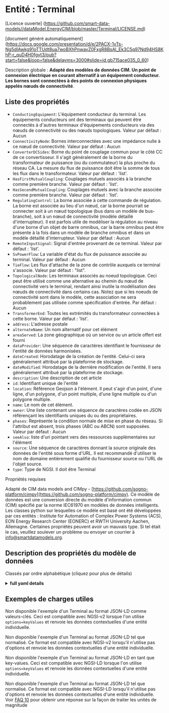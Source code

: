 Entité : Terminal  
=================  
[Licence ouverte] (https://github.com/smart-data-models//dataModel.EnergyCIM/blob/master/Terminal/LICENSE.md)  
[document généré automatiquement] (https://docs.google.com/presentation/d/e/2PACX-1vTs-Ng5dIAwkg91oTTUdt8ua7woBXhPnwavZ0FxgR8BsAI_Ek3C5q97Nd94HS8KhP-r_quD4H0fgyt3/pub?start=false&loop=false&delayms=3000#slide=id.gb715ace035_0_60)  
Description globale : **Adapté des modèles de données CIM. Un point de connexion électrique en courant alternatif à un équipement conducteur. Les bornes sont connectées à des points de connexion physiques appelés nœuds de connectivité**.  

## Liste des propriétés  

- `ConductingEquipment`: L'équipement conducteur du terminal.  Les équipements conducteurs ont des terminaux qui peuvent être connectés à d'autres terminaux d'équipements conducteurs via des nœuds de connectivité ou des nœuds topologiques. Valeur par défaut : Aucun  - `ConnectivityNode`: Bornes interconnectées avec une impédance nulle à ce nœud de connectivité. Valeur par défaut : Aucun  - `ConverterDCSides`: Borne du point de couplage commun pour le côté CC de ce convertisseur. Il s'agit généralement de la borne du transformateur de puissance (ou du commutateur) la plus proche du réseau CA. La mesure du flux de puissance doit être la somme de tous les flux dans le transformateur. Valeur par défaut : 'list'.  - `HasFirstMutualCoupling`: Couplages mutuels associés à la branche comme première branche. Valeur par défaut : 'list'.  - `HasSecondMutualCoupling`: Couplages mutuels avec la branche associée comme première branche. Valeur par défaut : 'list'.  - `RegulatingControl`: La borne associée à cette commande de régulation.  La borne est associée au lieu d'un nœud, car la borne pourrait se connecter soit à un nœud topologique (bus dans un modèle de bus-branche), soit à un nœud de connectivité (modèle détaillé d'interrupteur).  Il est parfois utile de modéliser la régulation au niveau d'une borne d'un objet de barre omnibus, car la barre omnibus peut être présente à la fois dans un modèle de branche omnibus et dans un modèle détaillé d'interrupteur. Valeur par défaut : Aucun  - `RemoteInputSignal`: Signal d'entrée provenant de ce terminal. Valeur par défaut : 'list'.  - `SvPowerFlow`: La variable d'état du flux de puissance associée au terminal. Valeur par défaut : Aucun  - `TieFlow`: Les flux d'attache de la zone de contrôle auxquels ce terminal s'associe. Valeur par défaut : "list".  - `TopologicalNode`: Les terminaux associés au noeud topologique.   Ceci peut être utilisé comme une alternative au chemin du nœud de connectivité vers le terminal, rendant ainsi inutile la modélisation des nœuds de connectivité dans certains cas.   Notez que si les noeuds de connectivité sont dans le modèle, cette association ne sera probablement pas utilisée comme spécification d'entrée. Par défaut : Aucun  - `TransformerEnd`: Toutes les extrémités du transformateur connectées à cette borne. Valeur par défaut : 'list'.  - `address`: L'adresse postale  - `alternateName`: Un nom alternatif pour cet élément  - `areaServed`: La zone géographique où un service ou un article offert est fourni  - `dataProvider`: Une séquence de caractères identifiant le fournisseur de l'entité de données harmonisées.  - `dateCreated`: Horodatage de la création de l'entité. Celui-ci sera généralement attribué par la plateforme de stockage.  - `dateModified`: Horodatage de la dernière modification de l'entité. Il sera généralement attribué par la plateforme de stockage.  - `description`: Une description de cet article  - `id`: Identifiant unique de l'entité  - `location`: Référence Geojson à l'élément. Il peut s'agir d'un point, d'une ligne, d'un polygone, d'un point multiple, d'une ligne multiple ou d'un polygone multiple.  - `name`: Le nom de cet élément.  - `owner`: Une liste contenant une séquence de caractères codée en JSON référençant les identifiants uniques du ou des propriétaires.  - `phases`: Représente la condition normale de mise en phase du réseau. Si l'attribut est absent, trois phases (ABC ou ABCN) sont supposées. Valeur par défaut : Aucun  - `seeAlso`: liste d'uri pointant vers des ressources supplémentaires sur l'élément  - `source`: Une séquence de caractères donnant la source originale des données de l'entité sous forme d'URL. Il est recommandé d'utiliser le nom de domaine entièrement qualifié du fournisseur source ou l'URL de l'objet source.  - `type`: Type de NGSI. Il doit être Terminal    
Propriétés requises  
Adapté de CIM data models and CIMpy - [https://github.com/sogno-platform/cimpy](https://github.com/sogno-platform/cimpy). Ce modèle de données est une conversion directe du modèle d'information commun (CIM) spécifié par la norme IEC61970 en modèles de données intelligents. Les classes python sur lesquelles ce modèle est basé ont été développées par ces entités : Institute for Automation of Complex Power Systems (ACS), EON Energy Research Center (EONERC) et RWTH University Aachen, Allemagne. Certaines propriétés peuvent avoir un mauvais type. Si tel était le cas, veuillez soulever un problème ou envoyer un courrier à info@smartdatamodels.org.  
## Description des propriétés du modèle de données  
Classés par ordre alphabétique (cliquez pour plus de détails)  
<details><summary><strong>full yaml details</strong></summary>    
```yaml  
Terminal:    
  description: 'Adapted from CIM data models. An AC electrical connection point to a piece of conducting equipment. Terminals are connected at physical connection points called connectivity nodes.'    
  properties:    
    ConductingEquipment:    
      description: 'The conducting equipment of the terminal.  Conducting equipment have  terminals that may be connected to other conducting equipment terminals via connectivity nodes or topological nodes. Default: None'    
      type: number    
      x-ngsi:    
        model: https://schema.org/Number    
    ConnectivityNode:    
      description: 'Terminals interconnected with zero impedance at a this connectivity node. Default: None'    
      type: number    
      x-ngsi:    
        model: https://schema.org/Number    
    ConverterDCSides:    
      description: 'Point of common coupling terminal for this converter DC side. It is typically the terminal on the power transformer (or switch) closest to the AC network. The power flow measurement must be the sum of all flows into the transformer. Default: ''list'''    
      type: number    
      x-ngsi:    
        model: https://schema.org/Number    
    HasFirstMutualCoupling:    
      description: 'Mutual couplings associated with the branch as the first branch. Default: ''list'''    
      type: number    
      x-ngsi:    
        model: https://schema.org/Number    
    HasSecondMutualCoupling:    
      description: 'Mutual couplings with the branch associated as the first branch. Default: ''list'''    
      type: number    
      x-ngsi:    
        model: https://schema.org/Number    
    RegulatingControl:    
      description: 'The terminal associated with this regulating control.  The terminal is associated instead of a node, since the terminal could connect into either a topological node (bus in bus-branch model) or a connectivity node (detailed switch model).  Sometimes it is useful to model regulation at a terminal of a bus bar object since the bus bar can be present in both a bus-branch model or a model with switch detail. Default: None'    
      type: number    
      x-ngsi:    
        model: https://schema.org/Number    
    RemoteInputSignal:    
      description: 'Input signal coming from this terminal. Default: ''list'''    
      type: number    
      x-ngsi:    
        model: https://schema.org/Number    
    SvPowerFlow:    
      description: 'The power flow state variable associated with the terminal. Default: None'    
      type: number    
      x-ngsi:    
        model: https://schema.org/Number    
    TieFlow:    
      description: 'The control area tie flows to which this terminal associates. Default: ''list'''    
      type: number    
      x-ngsi:    
        model: https://schema.org/Number    
    TopologicalNode:    
      description: 'The terminals associated with the topological node.   This can be used as an alternative to the connectivity node path to terminal, thus making it unneccesary to model connectivity nodes in some cases.   Note that if connectivity nodes are in the model, this association would probably not be used as an input specification. Default: None'    
      type: number    
      x-ngsi:    
        model: https://schema.org/Number    
    TransformerEnd:    
      description: 'All transformer ends connected at this terminal. Default: ''list'''    
      type: number    
      x-ngsi:    
        model: https://schema.org/Number    
    address:    
      description: 'The mailing address'    
      properties:    
        addressCountry:    
          description: 'Property. The country. For example, Spain. Model:''https://schema.org/addressCountry'''    
          type: string    
        addressLocality:    
          description: 'Property. The locality in which the street address is, and which is in the region. Model:''https://schema.org/addressLocality'''    
          type: string    
        addressRegion:    
          description: 'Property. The region in which the locality is, and which is in the country. Model:''https://schema.org/addressRegion'''    
          type: string    
        postOfficeBoxNumber:    
          description: 'Property. The post office box number for PO box addresses. For example, 03578. Model:''https://schema.org/postOfficeBoxNumber'''    
          type: string    
        postalCode:    
          description: 'Property. The postal code. For example, 24004. Model:''https://schema.org/https://schema.org/postalCode'''    
          type: string    
        streetAddress:    
          description: 'Property. The street address. Model:''https://schema.org/streetAddress'''    
          type: string    
      type: Property    
      x-ngsi:    
        model: https://schema.org/address    
    alternateName:    
      description: 'An alternative name for this item'    
      type: Property    
    areaServed:    
      description: 'The geographic area where a service or offered item is provided'    
      type: Property    
      x-ngsi:    
        model: https://schema.org/Text    
    dataProvider:    
      description: 'A sequence of characters identifying the provider of the harmonised data entity.'    
      type: Property    
    dateCreated:    
      description: 'Entity creation timestamp. This will usually be allocated by the storage platform.'    
      format: date-time    
      type: Property    
    dateModified:    
      description: 'Timestamp of the last modification of the entity. This will usually be allocated by the storage platform.'    
      format: date-time    
      type: Property    
    description:    
      description: 'A description of this item'    
      type: Property    
    id:    
      anyOf: &terminal_-_properties_-_owner_-_items_-_anyof    
        - description: 'Property. Identifier format of any NGSI entity'    
          maxLength: 256    
          minLength: 1    
          pattern: ^[\w\-\.\{\}\$\+\*\[\]`|~^@!,:\\]+$    
          type: string    
        - description: 'Property. Identifier format of any NGSI entity'    
          format: uri    
          type: string    
      description: 'Unique identifier of the entity'    
      type: Property    
    location:    
      description: 'Geojson reference to the item. It can be Point, LineString, Polygon, MultiPoint, MultiLineString or MultiPolygon'    
      oneOf:    
        - description: 'Geoproperty. Geojson reference to the item. Point'    
          properties:    
            bbox:    
              items:    
                type: number    
              minItems: 4    
              type: array    
            coordinates:    
              items:    
                type: number    
              minItems: 2    
              type: array    
            type:    
              enum:    
                - Point    
              type: string    
          required:    
            - type    
            - coordinates    
          title: 'GeoJSON Point'    
          type: object    
        - description: 'Geoproperty. Geojson reference to the item. LineString'    
          properties:    
            bbox:    
              items:    
                type: number    
              minItems: 4    
              type: array    
            coordinates:    
              items:    
                items:    
                  type: number    
                minItems: 2    
                type: array    
              minItems: 2    
              type: array    
            type:    
              enum:    
                - LineString    
              type: string    
          required:    
            - type    
            - coordinates    
          title: 'GeoJSON LineString'    
          type: object    
        - description: 'Geoproperty. Geojson reference to the item. Polygon'    
          properties:    
            bbox:    
              items:    
                type: number    
              minItems: 4    
              type: array    
            coordinates:    
              items:    
                items:    
                  items:    
                    type: number    
                  minItems: 2    
                  type: array    
                minItems: 4    
                type: array    
              type: array    
            type:    
              enum:    
                - Polygon    
              type: string    
          required:    
            - type    
            - coordinates    
          title: 'GeoJSON Polygon'    
          type: object    
        - description: 'Geoproperty. Geojson reference to the item. MultiPoint'    
          properties:    
            bbox:    
              items:    
                type: number    
              minItems: 4    
              type: array    
            coordinates:    
              items:    
                items:    
                  type: number    
                minItems: 2    
                type: array    
              type: array    
            type:    
              enum:    
                - MultiPoint    
              type: string    
          required:    
            - type    
            - coordinates    
          title: 'GeoJSON MultiPoint'    
          type: object    
        - description: 'Geoproperty. Geojson reference to the item. MultiLineString'    
          properties:    
            bbox:    
              items:    
                type: number    
              minItems: 4    
              type: array    
            coordinates:    
              items:    
                items:    
                  items:    
                    type: number    
                  minItems: 2    
                  type: array    
                minItems: 2    
                type: array    
              type: array    
            type:    
              enum:    
                - MultiLineString    
              type: string    
          required:    
            - type    
            - coordinates    
          title: 'GeoJSON MultiLineString'    
          type: object    
        - description: 'Geoproperty. Geojson reference to the item. MultiLineString'    
          properties:    
            bbox:    
              items:    
                type: number    
              minItems: 4    
              type: array    
            coordinates:    
              items:    
                items:    
                  items:    
                    items:    
                      type: number    
                    minItems: 2    
                    type: array    
                  minItems: 4    
                  type: array    
                type: array    
              type: array    
            type:    
              enum:    
                - MultiPolygon    
              type: string    
          required:    
            - type    
            - coordinates    
          title: 'GeoJSON MultiPolygon'    
          type: object    
      type: Geoproperty    
    name:    
      description: 'The name of this item.'    
      type: Property    
    owner:    
      description: 'A List containing a JSON encoded sequence of characters referencing the unique Ids of the owner(s)'    
      items:    
        anyOf: *terminal_-_properties_-_owner_-_items_-_anyof    
        description: 'Property. Unique identifier of the entity'    
      type: Property    
    phases:    
      description: 'Represents the normal network phasing condition. If the attribute is missing three phases (ABC or ABCN) shall be assumed. Default: None'    
      type: number    
      x-ngsi:    
        model: https://schema.org/Number    
    seeAlso:    
      description: 'list of uri pointing to additional resources about the item'    
      oneOf:    
        - items:    
            format: uri    
            type: string    
          minItems: 1    
          type: array    
        - format: uri    
          type: string    
      type: Property    
    source:    
      description: 'A sequence of characters giving the original source of the entity data as a URL. Recommended to be the fully qualified domain name of the source provider, or the URL to the source object.'    
      type: Property    
    type:    
      description: 'NGSI type. It has to be Terminal'    
      enum:    
        - Terminal    
      type: Property    
  required: []    
  type: object    
```  
</details>    
## Exemples de charges utiles  
Non disponible l'exemple d'un Terminal au format JSON-LD comme valeurs-clés. Ceci est compatible avec NGSI-v2 lorsque l'on utilise `options=keyValues` et renvoie les données contextuelles d'une entité individuelle.  
Non disponible l'exemple d'un Terminal au format JSON-LD tel que normalisé. Ce format est compatible avec NGSI-v2 lorsqu'il n'utilise pas d'options et renvoie les données contextuelles d'une entité individuelle.  
Non disponible l'exemple d'un Terminal au format JSON-LD en tant que key-values. Ceci est compatible avec NGSI-LD lorsque l'on utilise `options=keyValues` et renvoie les données contextuelles d'une entité individuelle.  
Non disponible l'exemple d'un Terminal au format JSON-LD tel que normalisé. Ce format est compatible avec NGSI-LD lorsqu'il n'utilise pas d'options et renvoie les données contextuelles d'une entité individuelle.  
Voir [FAQ 10](https://smartdatamodels.org/index.php/faqs/) pour obtenir une réponse sur la façon de traiter les unités de magnitude